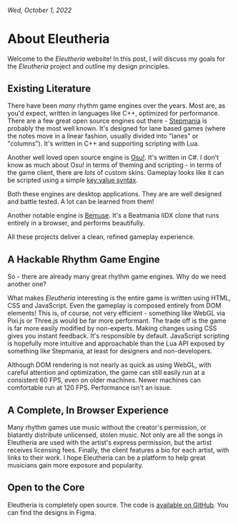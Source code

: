 <!-- metadata_start
Title: About Eleutheria
Description: All about the Eleutheria project.
Date: 2022/10/01
Category: Game Design
metadata_end -->

###### Wed, October 1, 2022

# About Eleutheria

Welcome to the *Eleutheria* website! In this post, I will discuss my goals for the *Eleutheria* project and outline my design principles.

## Existing Literature

There have been *many* rhythm game engines over the years. Most are, as you'd expect, written in languages like C++, optimized for performance. There are a few great open source engines out there - [Stepmania](https://www.stepmania.com/) is probably the most well known. It's designed for lane based games (where the notes move in a linear fashion, usually divided into "lanes" or "columns"). It's written in C++ and supporting scripting with Lua.

Another well loved open source engine is [Osu!](https://osu.ppy.sh/home). It's written in C#. I don't know as much about Osu! in terms of theming and scripting - in terms of the game client, there are *lots* of custom skins. Gameplay looks like it can be scripted using a simple [key:value syntax](https://osu.ppy.sh/wiki/en/Storyboard/Scripting).

Both these engines are desktop applications. They are are well designed and battle tested. A lot can be learned from them! 

Another notable engine is [Bemuse](https://bemuse.ninja/). It's a Beatmania IIDX clone that runs entirely in a browser, and performs beautifully.

All these projects deliver a clean, refined gameplay experience. 

## A Hackable Rhythm Game Engine

So - there are already many great rhythm game engines. Why do we need another one?

What makes *Eleutheria* interesting is the entire game is written using HTML, CSS and JavaScript. Even the gameplay is composed entirely from DOM elements! This is, of course, not very efficient - something like WebGL via Pixi.js or Three.js would be far more performant. The trade off is the game is far more easily modified by non-experts. Making changes using CSS gives you instant feedback. It's responsible by default. JavaScript scripting is hopefully more intuitive and approachable than the Lua API exposed by something like Stepmania, at least for designers and non-developers. 

Although DOM rendering is not nearly as quick as using WebGL, with careful attention and optimization, the game can still easily run at a consistent 60 FPS, even on older machines. Newer machines can comfortable run at 120 FPS. Performance isn't an issue.

## A Complete, In Browser Experience

Many rhythm games use music without the creator's permission, or blatantly distribute unlicensed, stolen music. Not only are all the songs in Eleutheria are used with the artist's express permission, but the artist receives licensing fees. Finally, the client features a bio for each artist, with links to their work. I hope Eleutheria can be a platform to help great musicians gain more exposure and popularity.

## Open to the Core

Eleutheria is completely open source. The code is [available on GitHub](https://github.com/lmiller1990/rhythm). You can find the designs in Figma.
